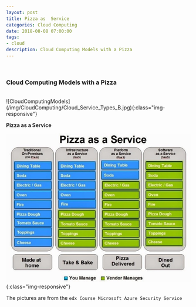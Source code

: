 ```yaml
---
layout: post
title: Pizza as  Service
categories: Cloud Computing
date: 2018-08-08 07:00:00
tags:
- cloud
description: Cloud Computing Models with a Pizza
---
```

<br/>

###  Cloud Computing Models with a Pizza
                                
<br/>
![CloudComputingModels](/img/CloudComputing/Cloud_Service_Types_B.jpg){:class="img-responsive"}

<br/>


**Pizza as a Service**      

![Pizza as Service](/img/CloudComputing/Pizza_as_a_Service.jpg){:class="img-responsive"}

The pictures are from the `edx Course Microsoft Azure Security Service` 
